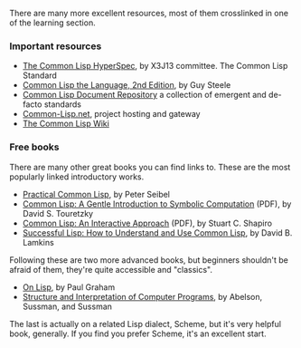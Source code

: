 There are many more excellent resources, most of them crosslinked in
one of the learning section.

### Important resources

* [The Common Lisp HyperSpec](http://www.lispworks.com/documentation/common-lisp.html),
  by X3J13 committee. The Common Lisp Standard
* [Common Lisp the Language, 2nd Edition](http://www.cs.cmu.edu/Groups/AI/html/cltl/cltl2.html),
  by Guy Steele
* [Common Lisp Document Repository](http://cdr.eurolisp.org/) a
  collection of emergent and de-facto standards
* [Common-Lisp.net](http://common-lisp.net/), project hosting and
  gateway
* [The Common Lisp Wiki](http://www.cliki.net/)

### Free books

There are many other great books you can find links to. These are the
most popularly linked introductory works.

* [Practical Common Lisp](http://www.gigamonkeys.com/book/), by Peter
  Seibel
* [Common Lisp: A Gentle Introduction to Symbolic Computation](http://www-cgi.cs.cmu.edu/afs/cs.cmu.edu/user/dst/www/LispBook/index.html) (PDF),
  by David S. Touretzky
* [Common Lisp: An Interactive Approach](http://www.cse.buffalo.edu/~shapiro/Commonlisp/) (PDF),
  by Stuart C. Shapiro
* [Successful Lisp: How to Understand and Use Common Lisp](http://psg.com/~dlamkins/sl/cover.html),
  by David B. Lamkins

Following these are two more advanced books, but beginners shouldn't
be afraid of them, they're quite accessible and "classics".

* [On Lisp](http://www.paulgraham.com/onlisptext.html), by Paul Graham
* [Structure and Interpretation of Computer Programs](http://mitpress.mit.edu/sicp/),
  by Abelson, Sussman, and Sussman

The last is actually on a related Lisp dialect, Scheme, but it's very
helpful book, generally. If you find you prefer Scheme, it's an
excellent start.
